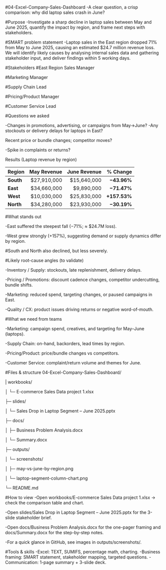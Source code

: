 #04-Excel-Company-Sales-Dashboard
-A clear question, a crisp comparison: why did laptop sales crash in June?


#Purpose
-Investigate a sharp decline in laptop sales between May and June 2025, quantify the impact by region, and frame next steps with stakeholders.

#SMART problem statement
-Laptop sales in the East region dropped 71% from May to June 2025, causing an estimated $24.7 million revenue loss. We will identify likely causes by analysing internal sales data and gathering stakeholder input, and deliver findings within 5 working days.

#Stakeholders
#East Region Sales Manager

#Marketing Manager

#Supply Chain Lead

#Pricing/Product Manager

#Customer Service Lead

#Questions we asked

-Changes in promotions, advertising, or campaigns from May→June?
-Any stockouts or delivery delays for laptops in East?

Recent price or bundle changes; competitor moves?

-Spike in complaints or returns?

Results (Laptop revenue by region)

| Region    |  May Revenue | June Revenue |     % Change |
| --------- | -----------: | -----------: | -----------: |
| **South** | \$27,910,000 | \$15,640,000 |  **−43.96%** |
| **East**  | \$34,660,000 |  \$9,890,000 |  **−71.47%** |
| **West**  | \$10,030,000 | \$25,830,000 | **+157.53%** |
| **North** | \$34,280,000 | \$23,930,000 |  **−30.19%** |


#What stands out

-East suffered the steepest fall (−71%; ≈ $24.7M loss).

-West grew strongly (+157%), suggesting demand or supply dynamics differ by region.

#South and North also declined, but less severely.

#Likely root-cause angles (to validate)

-Inventory / Supply: stockouts, late replenishment, delivery delays.

-Pricing / Promotions: discount cadence changes, competitor undercutting, bundle shifts.

-Marketing: reduced spend, targeting changes, or paused campaigns in East.

-Quality / CX: product issues driving returns or negative word-of-mouth.

#What we need from teams

-Marketing: campaign spend, creatives, and targeting for May–June (laptops).

-Supply Chain: on-hand, backorders, lead times by region.

-Pricing/Product: price/bundle changes vs competitors.

-Customer Service: complaint/return volume and themes for June.

#Files & structure
04-Excel-Company-Sales-Dashboard/

| workbooks/

│  └─ E-commerce Sales Data project 1.xlsx

├─ slides/

│  └─ Sales Drop in Laptop Segment – June 2025.pptx

├─ docs/

│  ├─ Business Problem Analysis.docx

│  └─ Summary.docx

├─ outputs/

│  └─ screenshots/

│     ├─ may-vs-june-by-region.png

│     └─ laptop-segment-column-chart.png

└─ README.md

#How to view
-Open workbooks/E-commerce Sales Data project 1.xlsx → check the comparison table and chart.

-Open slides/Sales Drop in Laptop Segment – June 2025.pptx for the 3-slide stakeholder brief.

-Open docs/Business Problem Analysis.docx for the one-pager framing and docs/Summary.docx for the step-by-step notes.

-For a quick glance in GitHub, see images in outputs/screenshots/.

#Tools & skills
-Excel: TEXT, SUMIFS, percentage math, charting.
-Business framing: SMART statement, stakeholder mapping, targeted questions.
-Communication: 1-page summary + 3-slide deck.
